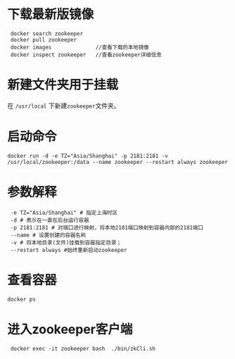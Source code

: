 # 下载最新版镜像

```shell
 docker search zookeeper    
 docker pull zookeeper 
 docker images              //查看下载的本地镜像
 docker inspect zookeeper   //查看zookeeper详细信息
```

# 新建文件夹用于挂载

在 `/usr/local` 下新建`zookeeper`文件夹。

# 启动命令

```shell
docker run -d -e TZ="Asia/Shanghai" -p 2181:2181 -v /usr/local/zookeeper:/data --name zookeeper --restart always zookeeper
```

# 参数解释

```shell
 -e TZ="Asia/Shanghai" # 指定上海时区 
 -d # 表示在一直在后台运行容器
 -p 2181:2181 # 对端口进行映射，将本地2181端口映射到容器内部的2181端口
 --name # 设置创建的容器名称
 -v # 将本地目录(文件)挂载到容器指定目录；
 --restart always #始终重新启动zookeeper
```

# 查看容器

```shell
docker ps
```

# 进入zookeeper客户端

```shell
 docker exec -it zookeeper bash  ./bin/zkCli.sh
```


